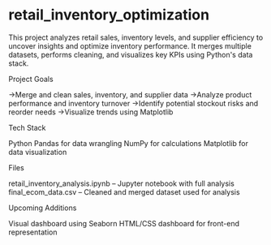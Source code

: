 # retail_inventory_optimization
This project analyzes retail sales, inventory levels, and supplier efficiency to uncover insights and optimize inventory performance. It merges multiple datasets, performs cleaning, and visualizes key KPIs using Python's data stack.

 Project Goals

->Merge and clean sales, inventory, and supplier data
->Analyze product performance and inventory turnover
->Identify potential stockout risks and reorder needs
->Visualize trends using Matplotlib

Tech Stack

Python
Pandas for data wrangling
NumPy for calculations
Matplotlib for data visualization

Files

retail_inventory_analysis.ipynb – Jupyter notebook with full analysis
final_ecom_data.csv – Cleaned and merged dataset used for analysis

Upcoming Additions

Visual dashboard using Seaborn
HTML/CSS dashboard for front-end representation

